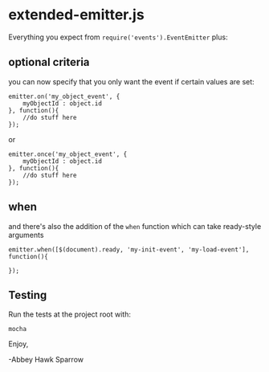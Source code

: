 extended-emitter.js
==============
Everything you expect from `require('events').EventEmitter` plus:

optional criteria
-----------------
you can now specify that you only want the event if certain values are set:

    emitter.on('my_object_event', {
        myObjectId : object.id
    }, function(){
        //do stuff here
    });
    
or
    
    emitter.once('my_object_event', {
        myObjectId : object.id
    }, function(){
        //do stuff here
    });
    
when
----
    
and there's also the addition of the `when` function which can take ready-style arguments

    emitter.when([$(document).ready, 'my-init-event', 'my-load-event'], function(){
    
    });
    


Testing
-------

Run the tests at the project root with:

    mocha

Enjoy,

-Abbey Hawk Sparrow